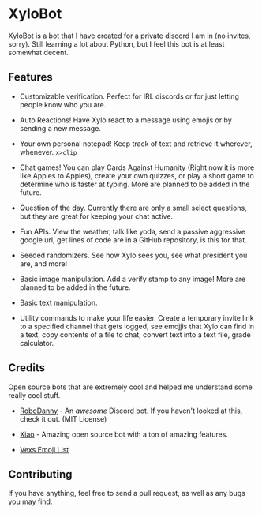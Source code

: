 # XyloBot

XyloBot is a bot that I have created for a private discord I am in (no invites, sorry). Still learning a lot about Python, but I feel this bot is at least somewhat decent.

## Features

- Customizable verification. Perfect for IRL discords or for just letting people know who you are.

- Auto Reactions! Have Xylo react to a message using emojis or by sending a new message.

- Your own personal notepad! Keep track of text and retrieve it wherever, whenever. `x>clip`

- Chat games! You can play Cards Against Humanity (Right now it is more like Apples to Apples), create your own quizzes, or play a short game to determine who is faster at typing. More are planned to be added in the future.

- Question of the day. Currently there are only a small select questions, but they are great for keeping your chat active.

- Fun APIs. View the weather, talk like yoda, send a passive aggressive google url, get lines of code are in a GitHub repository, is this for that.

- Seeded randomizers. See how Xylo sees you, see what president you are, and more!

- Basic image manipulation. Add a verify stamp to any image! More are planned to be added in the future.

- Basic text manipulation.

- Utility commands to make your life easier. Create a temporary invite link to a specified channel that gets logged, see emojjis that Xylo can find in a text, copy contents of a file to chat, convert text into a text file, grade calculator.

## Credits

Open source bots that are extremely cool and helped me understand some really cool stuff.

- [RoboDanny](https://github.com/Rapptz/RoboDanny) - An *awesome* Discord bot. If you haven't looked at this, check it out. (MIT License)

- [Xiao](https://github.com/dragonfire535/xiao) - Amazing open source bot with a ton of amazing features.

- [Vexs Emoji List](https://gist.github.com/Vexs/629488c4bb4126ad2a9909309ed6bd71)

## Contributing

If you have anything, feel free to send a pull request, as well as any bugs you may find.